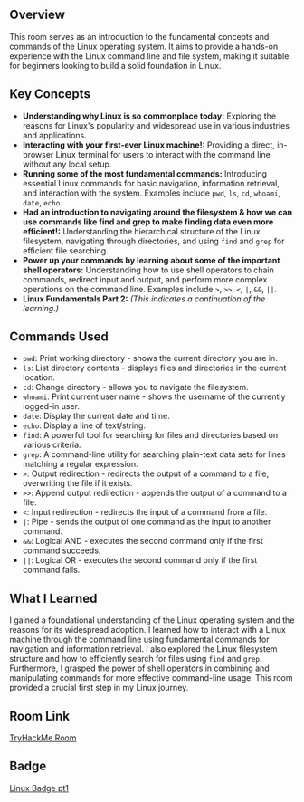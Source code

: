 ## Overview

This room serves as an introduction to the fundamental concepts and commands of the Linux operating system. It aims to provide a hands-on experience with the Linux command line and file system, making it suitable for beginners looking to build a solid foundation in Linux.

## Key Concepts

* **Understanding why Linux is so commonplace today:** Exploring the reasons for Linux's popularity and widespread use in various industries and applications.
* **Interacting with your first-ever Linux machine!:** Providing a direct, in-browser Linux terminal for users to interact with the command line without any local setup.
* **Running some of the most fundamental commands:** Introducing essential Linux commands for basic navigation, information retrieval, and interaction with the system. Examples include `pwd`, `ls`, `cd`, `whoami`, `date`, `echo`.
* **Had an introduction to navigating around the filesystem & how we can use commands like find and grep to make finding data even more efficient!:** Understanding the hierarchical structure of the Linux filesystem, navigating through directories, and using `find` and `grep` for efficient file searching.
* **Power up your commands by learning about some of the important shell operators:** Understanding how to use shell operators to chain commands, redirect input and output, and perform more complex operations on the command line. Examples include `>`, `>>`, `<`, `|`, `&&`, `||`.
* **Linux Fundamentals Part 2:** *(This indicates a continuation of the learning.)*

## Commands Used

* `pwd`: Print working directory - shows the current directory you are in.
* `ls`: List directory contents - displays files and directories in the current location.
* `cd`: Change directory - allows you to navigate the filesystem.
* `whoami`: Print current user name - shows the username of the currently logged-in user.
* `date`: Display the current date and time.
* `echo`: Display a line of text/string.
* `find`: A powerful tool for searching for files and directories based on various criteria.
* `grep`: A command-line utility for searching plain-text data sets for lines matching a regular expression.
* `>`: Output redirection - redirects the output of a command to a file, overwriting the file if it exists.
* `>>`: Append output redirection - appends the output of a command to a file.
* `<`: Input redirection - redirects the input of a command from a file.
* `|`: Pipe - sends the output of one command as the input to another command.
* `&&`: Logical AND - executes the second command only if the first command succeeds.
* `||`: Logical OR - executes the second command only if the first command fails.

## What I Learned

I gained a foundational understanding of the Linux operating system and the reasons for its widespread adoption. I learned how to interact with a Linux machine through the command line using fundamental commands for navigation and information retrieval. I also explored the Linux filesystem structure and how to efficiently search for files using `find` and `grep`. Furthermore, I grasped the power of shell operators in combining and manipulating commands for more effective command-line usage. This room provided a crucial first step in my Linux journey.

## Room Link

[TryHackMe Room](https://tryhackme.com/room/linuxfundamentalspart1)

## Badge
[Linux Badge pt1](https://tryhackme.com/franz.cabigas/badges/terminaled)
